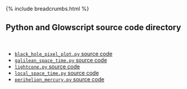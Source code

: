 {% include breadcrumbs.html %}

## Python and Glowscript source code directory
<div class="header_line"><br/></div>

- [`black_hole_pixel_plot.py` source code](black_hole_pixel_plot.py)
- [`galilean_space_time.py` source code](galilean_space_time.py)
- [`lightcone.py` source code](lightcone.py)
- [`local_space_time.py` source code](local_space_time.py)
- [`perihelion_mercury.py` source code](perihelion_mercury.py)


